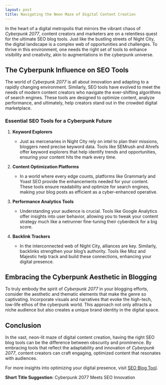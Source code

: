 ```yaml
---
layout: post
title: Navigating the Neon Maze of Digital Content Creation
---
```



In the heart of a digital metropolis that mirrors the vibrant chaos of *Cyberpunk 2077*, content creators and marketers are on a relentless quest for the ultimate SEO blog tools. Just like the bustling streets of Night City, the digital landscape is a complex web of opportunities and challenges. To thrive in this environment, one needs the right set of tools to enhance visibility and creativity, akin to augmentations in the cyberpunk universe.

## The Cyberpunk Influence on SEO Tools

The world of *Cyberpunk 2077* is all about innovation and adapting to a rapidly changing environment. Similarly, SEO tools have evolved to meet the needs of modern content creators who navigate the ever-shifting algorithms of search engines. These tools are designed to optimize content, analyze performance, and ultimately, help creators stand out in the crowded digital marketplace.

### Essential SEO Tools for a Cyberpunk Future

1. **Keyword Explorers**
   - Just as mercenaries in Night City rely on intel to plan their missions, bloggers need precise keyword data. Tools like SEMrush and Ahrefs offer keyword explorers that help identify trends and opportunities, ensuring your content hits the mark every time.

2. **Content Optimization Platforms**
   - In a world where every edge counts, platforms like Grammarly and Yoast SEO provide the enhancements needed for your content. These tools ensure readability and optimize for search engines, making your blog posts as efficient as a cyber-enhanced operative.

3. **Performance Analytics Tools**
   - Understanding your audience is crucial. Tools like Google Analytics offer insights into user behavior, allowing you to tweak your content strategy much like a netrunner fine-tuning their cyberdeck for a big score.

4. **Backlink Trackers**
   - In the interconnected web of Night City, alliances are key. Similarly, backlinks strengthen your blog’s authority. Tools like Moz and Majestic help track and build these connections, enhancing your digital presence.

## Embracing the Cyberpunk Aesthetic in Blogging

To truly embody the spirit of *Cyberpunk 2077* in your blogging efforts, consider the aesthetic and thematic elements that make the genre so captivating. Incorporate visuals and narratives that evoke the high-tech, low-life ethos of the cyberpunk world. This approach not only attracts a niche audience but also creates a unique brand identity in the digital space.

## Conclusion

In the vast, neon-lit maze of digital content creation, having the right SEO blog tools can be the difference between obscurity and prominence. By embracing tools that reflect the adaptability and innovation of *Cyberpunk 2077*, content creators can craft engaging, optimized content that resonates with audiences.

For more insights into optimizing your digital presence, visit [SEO Blog Tool](https://seoblogtool.com/).

**Short Title Suggestion**: Cyberpunk 2077 Meets SEO Innovation